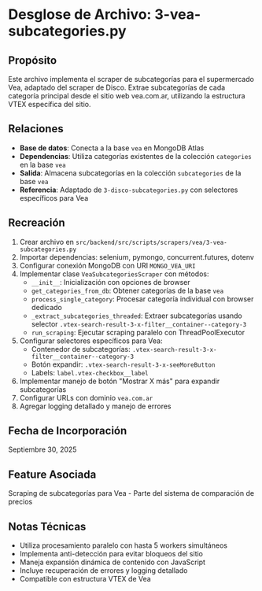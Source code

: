 # Desglose de Archivo: 3-vea-subcategories.py

## Propósito
Este archivo implementa el scraper de subcategorías para el supermercado Vea, adaptado del scraper de Disco. Extrae subcategorías de cada categoría principal desde el sitio web vea.com.ar, utilizando la estructura VTEX específica del sitio.

## Relaciones
- **Base de datos**: Conecta a la base `vea` en MongoDB Atlas
- **Dependencias**: Utiliza categorías existentes de la colección `categories` en la base `vea`
- **Salida**: Almacena subcategorías en la colección `subcategories` de la base `vea`
- **Referencia**: Adaptado de `3-disco-subcategories.py` con selectores específicos para Vea

## Recreación
1. Crear archivo en `src/backend/src/scripts/scrapers/vea/3-vea-subcategories.py`
2. Importar dependencias: selenium, pymongo, concurrent.futures, dotenv
3. Configurar conexión MongoDB con URI `MONGO_VEA_URI`
4. Implementar clase `VeaSubcategoriesScraper` con métodos:
   - `__init__`: Inicialización con opciones de browser
   - `get_categories_from_db`: Obtener categorías de la base `vea`
   - `process_single_category`: Procesar categoría individual con browser dedicado
   - `_extract_subcategories_threaded`: Extraer subcategorías usando selector `.vtex-search-result-3-x-filter__container--category-3`
   - `run_scraping`: Ejecutar scraping paralelo con ThreadPoolExecutor
5. Configurar selectores específicos para Vea:
   - Contenedor de subcategorías: `.vtex-search-result-3-x-filter__container--category-3`
   - Botón expandir: `.vtex-search-result-3-x-seeMoreButton`
   - Labels: `label.vtex-checkbox__label`
6. Implementar manejo de botón "Mostrar X más" para expandir subcategorías
7. Configurar URLs con dominio `vea.com.ar`
8. Agregar logging detallado y manejo de errores

## Fecha de Incorporación
Septiembre 30, 2025

## Feature Asociada
Scraping de subcategorías para Vea - Parte del sistema de comparación de precios

## Notas Técnicas
- Utiliza procesamiento paralelo con hasta 5 workers simultáneos
- Implementa anti-detección para evitar bloqueos del sitio
- Maneja expansión dinámica de contenido con JavaScript
- Incluye recuperación de errores y logging detallado
- Compatible con estructura VTEX de Vea
